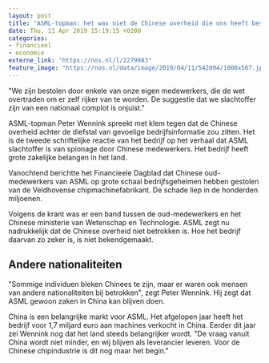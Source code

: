 ```yaml
---
layout: post
title: "ASML-topman: het was niet de Chinese overheid die ons heeft bestolen"
date: Thu, 11 Apr 2019 15:19:15 +0200
categories: 
- financieel 
- economie 
externe_link: "https://nos.nl/l/2279983"
feature_image: "https://nos.nl/data/image/2019/04/11/542894/1008x567.jpg"
---
```


<p>"We zijn bestolen door enkele van onze eigen medewerkers, die de wet overtraden om er zelf rijker van te worden. De suggestie dat we slachtoffer zijn van een nationaal complot is onjuist."</p>
<p>ASML-topman Peter Wennink spreekt met klem tegen dat de Chinese overheid achter de diefstal van gevoelige bedrijfsinformatie zou zitten. Het is de tweede schriftelijke reactie van het bedrijf op het verhaal dat ASML slachtoffer is van spionage door Chinese medewerkers. Het bedrijf heeft grote zakelijke belangen in het land.</p>
<p>Vanochtend berichtte het Financieele Dagblad dat Chinese oud-medewerkers van ASML op grote schaal bedrijfsgeheimen hebben gestolen van de Veldhovense chipmachinefabrikant. De schade liep in de honderden miljoenen.</p>
<p>Volgens de krant was er een band tussen de oud-medewerkers en het Chinese ministerie van Wetenschap en Technologie. ASML zegt nu nadrukkelijk dat de Chinese overheid niet betrokken is. Hoe het bedrijf daarvan zo zeker is, is niet bekendgemaakt.</p>
<h2>Andere nationaliteiten</h2>
<p>"Sommige individuen bleken Chinees te zijn, maar er waren ook mensen van andere nationaliteiten bij betrokken", zegt Peter Wennink. Hij zegt dat ASML gewoon zaken in China kan blijven doen.</p>
<p>China is een belangrijke markt voor ASML. Het afgelopen jaar heeft het bedrijf voor 1,7 miljard euro aan machines verkocht in China. Eerder dit jaar zei Wennink nog dat het land steeds belangrijker wordt. "De vraag vanuit China wordt niet minder, en wij blijven als leverancier leveren. Voor de Chinese chipindustrie is dit nog maar het begin."</p>
